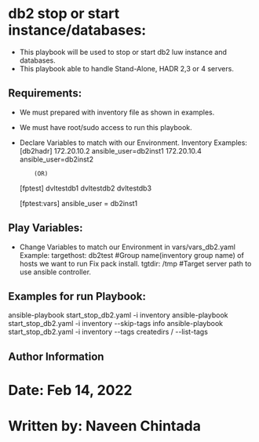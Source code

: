 db2 stop or start instance/databases:
====================================
  - This playbook will be used to stop or start db2 luw instance and databases.
  - This playbook able to handle Stand-Alone, HADR 2,3 or 4 servers.

Requirements:
------------
  - We must prepared with inventory file as shown in examples.
  - We must have root/sudo access to run this playbook.
  - Declare Variables to match with our Environment.
 Inventory Examples:
    [db2hadr]
    172.20.10.2 ansible_user=db2inst1
    172.20.10.4 ansible_user=db2inst2

            (OR)

    [fptest]
    dvltestdb1
    dvltestdb2
    dvltestdb3

    [fptest:vars]
    ansible_user = db2inst1

Play Variables:
--------------
  - Change Variables to match our Environment in vars/vars_db2.yaml
    Example:
      targethost: db2test    #Group name(inventory group name) of hosts we want to run Fix pack install.
      tgtdir: /tmp          #Target server path to use ansible controller.



Examples for run Playbook:
-------------------------
ansible-playbook start_stop_db2.yaml -i inventory
ansible-playbook start_stop_db2.yaml -i inventory --skip-tags info
ansible-playbook start_stop_db2.yaml -i inventory --tags createdirs / --list-tags

Author Information
------------------
  # Date: Feb 14, 2022
  # Written by: Naveen Chintada
